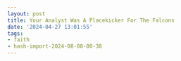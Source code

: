 ```yaml
---
layout: post
title: Your Analyst Was A Placekicker For The Falcons
date: '2024-04-27 13:01:55'
tags:
- faith
- hash-import-2024-08-08-00-38
---
```


